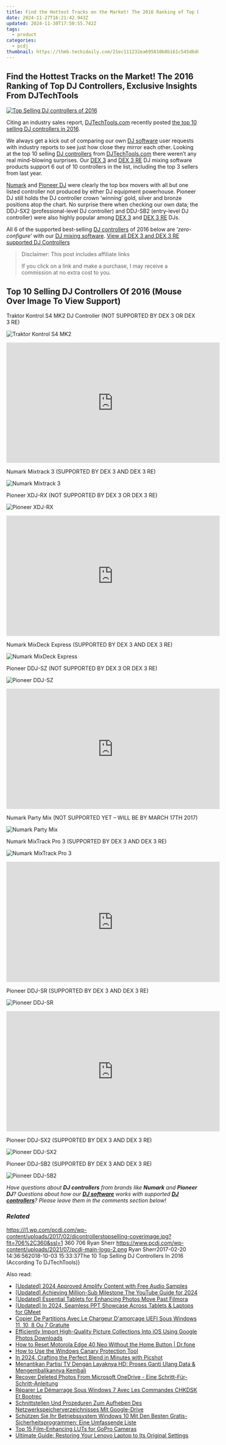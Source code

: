 ```yaml
---
title: Find the Hottest Tracks on the Market! The 2016 Ranking of Top DJ Controllers, Exclusive Insights From DJTechTools
date: 2024-11-27T16:21:42.943Z
updated: 2024-11-30T17:50:55.742Z
tags:
  - product
categories:
  - pcdj
thumbnail: https://thmb.techidaily.com/21ec111232ea695810b8b161c545d6d8dc411e7eef6880dc4b8d8fa008ddde2f.png
---
```


## Find the Hottest Tracks on the Market! The 2016 Ranking of Top DJ Controllers, Exclusive Insights From DJTechTools

[![Top Selling DJ controllers of 2016](https://i1.wp.com/pcdj.com/wp-content/uploads/2017/02/djcontrollerstopselling-coverimage.jpg?resize=706%2C321&ssl=1)](https://i1.wp.com/pcdj.com/wp-content/uploads/2017/02/djcontrollerstopselling-coverimage.jpg?fit=706%2C360&ssl=1 "Top Selling DJ controllers of 2016")

Citing an industry sales report, [DJTechTools.com](http://www.djtechtools.com) recently posted [the top 10 selling DJ controllers in 2016](http://djtechtools.com/2017/02/07/what-were-the-top-10-selling-dj-controllers-in-2016/).

We always get a kick out of comparing our own [DJ software](https://tools.techidaily.com/pcdj/products/) user requests with industry reports to see just how close they mirror each other. Looking at the top 10 selling [DJ controllers](https://tools.techidaily.com/pcdj/products/) from [DJTechTools.com](http://www.djtechtools.com) there weren’t any real mind-blowing surprises. Our [DEX 3](https://tools.techidaily.com/pcdj/products/) and [DEX 3 RE](https://tools.techidaily.com/pcdj/products/) DJ mixing software products support 6 out of 10 controllers in the list, including the top 3 sellers from last year.

[Numark](https://www.numark.com/) and [Pioneer DJ](https://www.pioneerdj.com) were clearly the top box movers with all but one listed controller not produced by either DJ equipment powerhouse. Pioneer DJ still holds the DJ controller crown ‘winning’ gold, silver and bronze positions atop the chart. No surprise there when checking our own data; the DDJ-SX2 (professional-level DJ controller) and DDJ-SB2 (entry-level DJ controller) were also highly popular among [DEX 3](https://tools.techidaily.com/pcdj/products/) and [DEX 3 RE](https://tools.techidaily.com/pcdj/products/) DJs.

All 6 of the supported best-selling [DJ controllers](https://tools.techidaily.com/pcdj/products/) of 2016 below are ‘_zero-configure_‘ with our [DJ mixing software](https://tools.techidaily.com/pcdj/products/). [View all DEX 3 and DEX 3 RE supported DJ Controllers](https://tools.techidaily.com/pcdj/products/)

>  Disclaimer: This post includes affiliate links
>
>  If you click on a link and make a purchase, I may receive a commission at no extra cost to you.
>

## Top 10 Selling DJ Controllers Of 2016 (Mouse Over Image To View Support)

Traktor Kontrol S4 MK2 DJ Controller (NOT SUPPORTED BY DEX 3 OR DEX 3 RE)

![](https://i1.wp.com/pcdj.com/wp-content/uploads/2017/02/number10-controllers.jpg?fit=706%2C360&ssl=1 "Traktor Kontrol S4 MK2")

<!-- affiliate ads begin -->
<iframe width="560" height="315" src="https://www.youtube.com/embed/Rxyki8-Y630?si=dHLkIxG59zdlZeN0" title="YouTube video player" frameborder="0" allow="accelerometer; autoplay; clipboard-write; encrypted-media; gyroscope; picture-in-picture; web-share" referrerpolicy="strict-origin-when-cross-origin" allowfullscreen></iframe>
<!-- affiliate ads end -->

Numark Mixtrack 3 (SUPPORTED BY DEX 3 AND DEX 3 RE)

![Numark Mixtrack 3](https://i0.wp.com/pcdj.com/wp-content/uploads/2017/02/number9-controllers.jpg?fit=706%2C360&ssl=1 "Numark Mixtrack 3")

Pioneer XDJ-RX (NOT SUPPORTED BY DEX 3 OR DEX 3 RE)

![Pioneer XDJ-RX](https://i1.wp.com/pcdj.com/wp-content/uploads/2017/02/number8-controllers.jpg?fit=706%2C360&ssl=1 "Pioneer XDJ-RX")

<!-- affiliate ads begin -->
<iframe width="560" height="315" src="https://www.youtube.com/embed/szUqw4TLvWs?si=srv1OeLOe579gLwj" title="YouTube video player" frameborder="0" allow="accelerometer; autoplay; clipboard-write; encrypted-media; gyroscope; picture-in-picture; web-share" referrerpolicy="strict-origin-when-cross-origin" allowfullscreen></iframe>
<!-- affiliate ads end -->

Numark MixDeck Express (SUPPORTED BY DEX 3 AND DEX 3 RE)

![Numark MixDeck Express](https://i2.wp.com/pcdj.com/wp-content/uploads/2017/02/number7-controllers.jpg?fit=706%2C360&ssl=1 "Numark MixDeck Express")

Pioneer DDJ-SZ (NOT SUPPORTED BY DEX 3 OR DEX 3 RE)

![](https://i1.wp.com/pcdj.com/wp-content/uploads/2017/02/number6-controllers.jpg?fit=706%2C360&ssl=1 "Pioneer DDJ-SZ")

<!-- affiliate ads begin -->
<iframe width="560" height="315" src="https://www.youtube.com/embed/YB7Ou4-iKVM?si=7Fq8iUwI8voccMLx" title="YouTube video player" frameborder="0" allow="accelerometer; autoplay; clipboard-write; encrypted-media; gyroscope; picture-in-picture; web-share" referrerpolicy="strict-origin-when-cross-origin" allowfullscreen></iframe>
<!-- affiliate ads end -->

Numark Party Mix (NOT SUPPORTED YET – WILL BE BY MARCH 17TH 2017)

![Numark Party Mix](https://i1.wp.com/pcdj.com/wp-content/uploads/2017/02/number5-controllers.jpg?fit=706%2C360&ssl=1 "Numark Party Mix")

Numark MixTrack Pro 3 (SUPPORTED BY DEX 3 AND DEX 3 RE)

![](https://i2.wp.com/pcdj.com/wp-content/uploads/2017/02/number4-controllers.jpg?fit=706%2C360&ssl=1 "Numark MixTrack Pro 3")

<!-- affiliate ads begin -->
<iframe width="560" height="315" src="https://www.youtube.com/embed/15Ju8Cb4UZ8?si=5wdiQXdz1BOxIkDH" title="YouTube video player" frameborder="0" allow="accelerometer; autoplay; clipboard-write; encrypted-media; gyroscope; picture-in-picture; web-share" referrerpolicy="strict-origin-when-cross-origin" allowfullscreen></iframe>
<!-- affiliate ads end -->

Pioneer DDJ-SR (SUPPORTED BY DEX 3 AND DEX 3 RE)

![Pioneer DDJ-SR](https://i1.wp.com/pcdj.com/wp-content/uploads/2017/02/number3-controllers.jpg?fit=706%2C360&ssl=1 "Pioneer DDJ-SR")

<!-- affiliate ads begin -->
<iframe width="560" height="315" src="https://www.youtube.com/embed/vQbNyknjJJ8?si=RGVIEWLdPbvRC_r6" title="YouTube video player" frameborder="0" allow="accelerometer; autoplay; clipboard-write; encrypted-media; gyroscope; picture-in-picture; web-share" referrerpolicy="strict-origin-when-cross-origin" allowfullscreen></iframe>
<!-- affiliate ads end -->

Pioneer DDJ-SX2 (SUPPORTED BY DEX 3 AND DEX 3 RE)

![Pioneer DDJ-SX2](https://i1.wp.com/pcdj.com/wp-content/uploads/2017/02/number2-controllers.jpg?fit=706%2C360&ssl=1 "Pioneer DDJ-SX2")

Pioneer DDJ-SB2 (SUPPORTED BY DEX 3 AND DEX 3 RE)

![Pioneer DDJ-SB2](https://i0.wp.com/pcdj.com/wp-content/uploads/2017/02/number1-controllers.jpg?fit=706%2C360&ssl=1 "Pioneer DDJ-SB2")

_Have questions about **DJ controllers** from brands like **Numark** and **Pioneer DJ**? Questions about how our [**DJ software**](https://tools.techidaily.com/pcdj/products/) works with supported **[DJ controllers](https://tools.techidaily.com/pcdj/products/)**? Please leave them in the comments section below!_

### _Related_

https://i1.wp.com/pcdj.com/wp-content/uploads/2017/02/djcontrollerstopselling-coverimage.jpg?fit=706%2C360&ssl=1 360 706 Ryan Sherr https://www.pcdj.com/wp-content/uploads/2021/07/pcdj-main-logo-2.png Ryan Sherr2017-02-20 14:36:562018-10-03 15:33:37The 10 Top Selling DJ Controllers In 2016 (According To DJTechTools)}

<ins class="adsbygoogle"
     style="display:block"
     data-ad-format="autorelaxed"
     data-ad-client="ca-pub-7571918770474297"
     data-ad-slot="1223367746"></ins>

<ins class="adsbygoogle"
     style="display:block"
     data-ad-client="ca-pub-7571918770474297"
     data-ad-slot="8358498916"
     data-ad-format="auto"
     data-full-width-responsive="true"></ins>

<span class="atpl-alsoreadstyle">Also read:</span>
<div><ul>
<li><a href="https://youtube-docs.techidaily.com/ed-2024-approved-amplify-content-with-free-audio-samples/"><u>[Updated] 2024 Approved Amplify Content with Free Audio Samples</u></a></li>
<li><a href="https://facebook-record-videos.techidaily.com/updated-achieving-million-sub-milestone-the-youtube-guide-for-2024/"><u>[Updated] Achieving Million-Sub Milestone The YouTube Guide for 2024</u></a></li>
<li><a href="https://fox-helps.techidaily.com/updated-essential-tablets-for-enhancing-photos-move-past-filmora/"><u>[Updated] Essential Tablets for Enhancing Photos Move Past Filmora</u></a></li>
<li><a href="https://video-capture.techidaily.com/updated-in-2024-seamless-ppt-showcase-across-tablets-and-laptops-for-gmeet/"><u>[Updated] In 2024, Seamless PPT Showcase Across Tablets & Laptops for GMeet</u></a></li>
<li><a href="https://discover-fantastic.techidaily.com/copier-de-partitions-avec-le-chargeur-damorcage-uefi-sous-windows-11-10-8-ou-7-gratuite/"><u>Copier De Partitions Avec Le Chargeur D'amorçage UEFI Sous Windows 11, 10, 8 Ou 7 Gratuite</u></a></li>
<li><a href="https://discover-fantastic.techidaily.com/efficiently-import-high-quality-picture-collections-into-ios-using-google-photos-downloads/"><u>Efficiently Import High-Quality Picture Collections Into iOS Using Google Photos Downloads</u></a></li>
<li><a href="https://techidaily.com/how-to-reset-motorola-edge-40-neo-without-the-home-button-drfone-by-drfone-reset-android-reset-android/"><u>How to Reset Motorola Edge 40 Neo Without the Home Button | Dr.fone</u></a></li>
<li><a href="https://windows11.techidaily.com/how-to-use-the-windows-canary-protection-tool/"><u>How to Use the Windows Canary Protection Tool</u></a></li>
<li><a href="https://extra-tips.techidaily.com/in-2024-crafting-the-perfect-blend-in-minutes-with-picshot/"><u>In 2024, Crafting the Perfect Blend in Minutes with Picshot</u></a></li>
<li><a href="https://discover-fantastic.techidaily.com/menantikan-partisi-tv-dengan-layaknya-hd-proses-ganti-ulang-data-and-mengembalikannya-kembali/"><u>Menantikan Partisi TV Dengan Layaknya HD: Proses Ganti Ulang Data & Mengembalikannya Kembali</u></a></li>
<li><a href="https://discover-fantastic.techidaily.com/recover-deleted-photos-from-microsoft-onedrive-eine-schritt-fur-schritt-anleitung/"><u>Recover Deleted Photos From Microsoft OneDrive - Eine Schritt-Für-Schritt-Anleitung</u></a></li>
<li><a href="https://discover-fantastic.techidaily.com/reparer-le-demarrage-sous-windows-7-avec-les-commandes-chkdsk-et-bootrec/"><u>Réparer Le Démarrage Sous Windows 7 Avec Les Commandes CHKDSK Et Bootrec</u></a></li>
<li><a href="https://discover-fantastic.techidaily.com/schnittstellen-und-prozeduren-zum-aufheben-des-netzwerkspeicherverzeichnisses-mit-google-drive/"><u>Schnittstellen Und Prozeduren Zum Aufheben Des Netzwerkspeicherverzeichnisses Mit Google-Drive</u></a></li>
<li><a href="https://discover-fantastic.techidaily.com/schutzen-sie-ihr-betriebssystem-windows-10-mit-den-besten-gratis-sicherheitsprogrammen-eine-umfassende-liste/"><u>Schützen Sie Ihr Betriebssystem Windows 10 Mit Den Besten Gratis-Sicherheitsprogrammen: Eine Umfassende Liste</u></a></li>
<li><a href="https://extra-information.techidaily.com/top-15-film-enhancing-luts-for-gopro-cameras/"><u>Top 15 Film-Enhancing LUTs for GoPro Cameras</u></a></li>
<li><a href="https://techno-recovery.techidaily.com/ultimate-guide-restoring-your-lenovo-laptop-to-its-original-settings/"><u>Ultimate Guide: Restoring Your Lenovo Laptop to Its Original Settings</u></a></li>
</ul></div>

